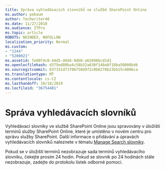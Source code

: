 ```yaml
---
title: Správa vyhledávacích slovníků ve službě SharePoint Online
ms.author: pebaum
author: Techwriter40
ms.date: 11/27/2018
ms.audience: ITPro
ms.topic: article
ROBOTS: NOINDEX, NOFOLLOW
localization_priority: Normal
ms.custom:
- "1244"
- "5200021"
ms.assetid: fe00f4c0-44d5-49d4-9db0-a62698bcd1d1
ms.openlocfilehash: d375ed80ba4c58b32a830f140a8f18ba50008bd6
ms.sourcegitcommit: 037331d71f06750d972c0b6278b23bb15c4806ca
ms.translationtype: MT
ms.contentlocale: cs-CZ
ms.lasthandoff: 10/18/2019
ms.locfileid: "36754401"
---
```

# <a name="manage-search-dictionaries"></a>Správa vyhledávacích slovníků

Vyhledávací slovníky ve službě SharePoint Online jsou spravovány v úložišti termínů služby SharePoint Online, které je umístěno v novém centru pro správu služby SharePoint. Další informace o přidávání a úpravách vyhledávacích slovníků naleznete v tématu [Manage Search slovníky](https://go.microsoft.com/fwlink/?linkid=2044669&amp;clcid=0x409).
  
Pokud se v úložišti termínů nezobrazuje sada termínů vyhledávacího slovníku, čekejte prosím 24 hodin. Pokud se slovník po 24 hodinách stále nezobrazuje, zadejte do protokolu lístek odborné pomoci.
  